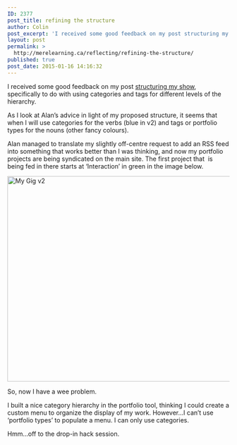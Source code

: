 ```yaml
---
ID: 2377
post_title: refining the structure
author: Colin
post_excerpt: 'I received some good feedback on my post structuring my show, specifically to do with using categories and tags for different levels of the hierarchy. As I look at Alan&rsquo;s advice in light of my proposed structure, it seems that when I will use categories for the verbs (blue in v2) and tags or portfolio [&hellip;]'
layout: post
permalink: >
  http://merelearning.ca/reflecting/refining-the-structure/
published: true
post_date: 2015-01-16 14:16:32
---
```

<p>I received some good feedback on my post <a title="structuring my show" href="http://lab.merelearning.ca/learning/structuring-my-show/" >structuring my show</a>, specifically to do with using categories and tags for different levels of the hierarchy.</p>
<p>As I look at Alan&#8217;s advice in light of my proposed structure, it seems that when I will use categories for the verbs (blue in v2) and tags or portfolio types for the nouns (other fancy colours).</p>
<p>Alan managed to translate my slightly off-centre request to add an RSS feed into something that works better than I was thinking, and now my portfolio projects are being syndicated on the main site. The first project that  is being fed in there starts at &#8216;Interaction&#8217; in green in the image below.</p>
<p><a href="http://lab.merelearning.ca/wp-content/uploads/2015/01/My-Gig-v2.jpeg"><img class="alignnone wp-image-54" src="http://lab.merelearning.ca/wp-content/uploads/2015/01/My-Gig-v2.jpeg" alt="My Gig v2" width="640" height="466" /></a></p>
<p>So, now I have a wee problem.</p>
<p>I built a nice category hierarchy in the portfolio tool, thinking I could create a custom menu to organize the display of my work. However&#8230;I can&#8217;t use &#8216;portfolio types&#8217; to populate a menu. I can only use categories.</p>
<p>Hmm&#8230;off to the drop-in hack session.</p>
<div id="themify_builder_content-53" data-postid="53" class="themify_builder_content themify_builder_content-53 themify_builder themify_builder_front">
	</div>
<!-- /themify_builder_content -->